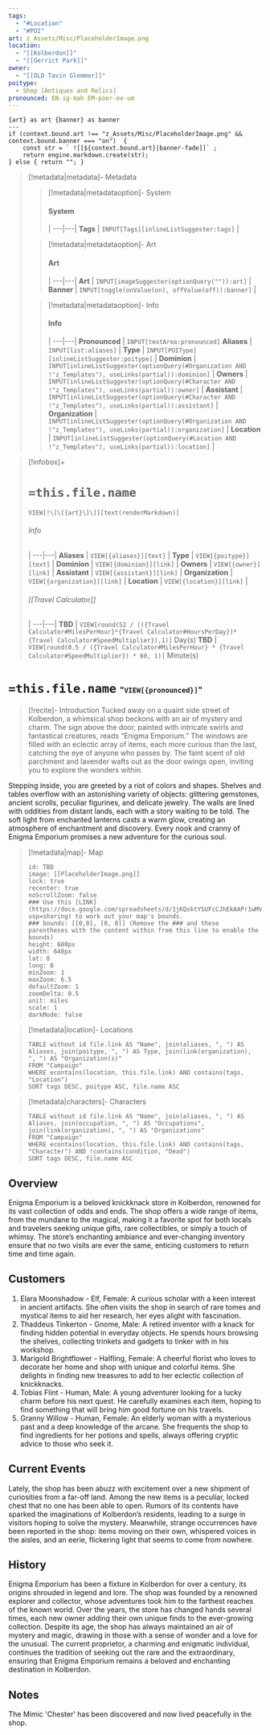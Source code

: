 ```yaml
---
tags:
  - "#Location"
  - "#POI"
art: z_Assets/Misc/PlaceholderImage.png
location:
  - "[[Kolberdon]]"
  - "[[Gerrict Park]]"
owner:
  - "[[OLD Tavin Glemmer]]"
poitype:
  - Shop [Antiques and Relics]
pronounced: EN-ig-mah EM-poor-ee-um
---
```


```meta-bind-js-view 
{art} as art {banner} as banner
--- 
if (context.bound.art !== "z_Assets/Misc/PlaceholderImage.png" && context.bound.banner === "on")  { 
    const str = ` ![[${context.bound.art}|banner-fade]]` ;
    return engine.markdown.create(str); 
} else { return ""; }
```

> [!metadata|metadata]- Metadata 
>> [!metadata|metadataoption]- System
>> #### System
>>  |
>> ---|---|
> **Tags** | `INPUT[Tags][inlineListSuggester:tags]` |
>
>> [!metadata|metadataoption]- Art
>> #### Art
>>  |
>> ---|---|
> **Art** | `INPUT[imageSuggester(optionQuery("")):art]` |
> **Banner** | `INPUT[toggle(onValue(on), offValue(off)):banner]` |
>
>> [!metadata|metadataoption]- Info
>> #### Info
>>  |
>> ---|---|
>> **Pronounced** |  `INPUT[textArea:pronounced]`
>> **Aliases** | `INPUT[list:aliases]` |
>> **Type** | `INPUT[POIType][inlineListSuggester:poitype]` |
>> **Dominion** | `INPUT[inlineListSuggester(optionQuery(#Organization AND !"z_Templates"), useLinks(partial)):dominion]` |
>> **Owners** | `INPUT[inlineListSuggester(optionQuery(#Character AND !"z_Templates"), useLinks(partial)):owner]` |
>> **Assistant** | `INPUT[inlineListSuggester(optionQuery(#Character AND !"z_Templates"), useLinks(partial)):assistant]` |
>> **Organization** | `INPUT[inlineListSuggester(optionQuery(#Organization AND !"z_Templates"), useLinks(partial)):organization]` |
>> **Location** | `INPUT[inlineListSuggester(optionQuery(#Location AND !"z_Templates"), useLinks(partial)):location]` |

> [!infobox]+
> # `=this.file.name`
> `VIEW[!\[\[{art}\]\]][text(renderMarkdown)]`
> ###### Info
>  |
> ---|---|
> **Aliases** | `VIEW[{aliases}][text]` |
> **Type** | `VIEW[{poitype}][text]` |
> **Dominion** | `VIEW[{dominion}][link]` |
> **Owners** | `VIEW[{owner}][link]` |
> **Assistant** | `VIEW[{assistant}][link]` |
> **Organization** | `VIEW[{organization}][link]` |
> **Location** | `VIEW[{location}][link]` |
> ###### [[Travel Calculator]] 
>  |
> ---|---|
> **TBD** | `VIEW[round(52 / (({Travel Calculator#MilesPerHour}*{Travel Calculator#HoursPerDay})*{Travel Calculator#SpeedMultiplier}),1)]` Day(s)
> **TBD** | `VIEW[round(0.5 / ({Travel Calculator#MilesPerHour} * {Travel Calculator#SpeedMultiplier}) * 60, 1)]` Minute(s)

# `=this.file.name` <span style="font-size: medium">"`VIEW[{pronounced}]`"</span>

> [!recite]- Introduction
> Tucked away on a quaint side street of Kolberdon, a whimsical shop beckons with an air of mystery and charm. The sign above the door, painted with intricate swirls and fantastical creatures, reads “Enigma Emporium.” The windows are filled with an eclectic array of items, each more curious than the last, catching the eye of anyone who passes by. The faint scent of old parchment and lavender wafts out as the door swings open, inviting you to explore the wonders within.
>
Stepping inside, you are greeted by a riot of colors and shapes. Shelves and tables overflow with an astonishing variety of objects: glittering gemstones, ancient scrolls, peculiar figurines, and delicate jewelry. The walls are lined with oddities from distant lands, each with a story waiting to be told. The soft light from enchanted lanterns casts a warm glow, creating an atmosphere of enchantment and discovery. Every nook and cranny of Enigma Emporium promises a new adventure for the curious soul.

> [!metadata|map]- Map
> ```leaflet
> id: TBD
> image: [[PlaceholderImage.png]]
> lock: true
> recenter: true
> noScrollZoom: false
> ### Use this [LINK](https://docs.google.com/spreadsheets/d/1jKQxktYSUFcCJhEkAAPr1wMVBTqUdpEfA5XveUXI17I/edit?usp=sharing) to work out your map's bounds.
> ### bounds: [[0,0], [0, 0]] (Remove the ### and these parentheses with the content within from this line to enable the bounds)
> height: 600px
> width: 640px
> lat: 0
> long: 0
> minZoom: 1
> maxZoom: 6.5
> defaultZoom: 1
> zoomDelta: 0.5
> unit: miles
> scale: 1
> darkMode: false
> ```

> [!metadata|location]- Locations
> ```dataview
> TABLE without id file.link AS "Name", join(aliases, ", ") AS Aliases, join(poitype, ", ") AS Type, join(link(organization), ", ") AS "Organization(s)"
> FROM "Campaign"
> WHERE econtains(location, this.file.link) AND contains(tags, "Location")
> SORT tags DESC, poitype ASC, file.name ASC

> [!metadata|characters]- Characters
> ```dataview
> TABLE without id file.link AS "Name", join(aliases, ", ") AS Aliases, join(occupation, ", ") AS "Occupations", join(link(organization), ", ") AS "Organizations"
> FROM "Campaign"
> WHERE econtains(location, this.file.link) AND contains(tags, "Character") AND !contains(condition, "Dead")
> SORT tags DESC, file.name ASC

## Overview 

Enigma Emporium is a beloved knickknack store in Kolberdon, renowned for its vast collection of odds and ends. The shop offers a wide range of items, from the mundane to the magical, making it a favorite spot for both locals and travelers seeking unique gifts, rare collectibles, or simply a touch of whimsy. The store’s enchanting ambiance and ever-changing inventory ensure that no two visits are ever the same, enticing customers to return time and time again.

## Customers

1. Elara Moonshadow - Elf, Female: A curious scholar with a keen interest in ancient artifacts. She often visits the shop in search of rare tomes and mystical items to aid her research, her eyes alight with fascination.
2. Thaddeus Tinkerton - Gnome, Male: A retired inventor with a knack for finding hidden potential in everyday objects. He spends hours browsing the shelves, collecting trinkets and gadgets to tinker with in his workshop.
3. Marigold Brightflower - Halfling, Female: A cheerful florist who loves to decorate her home and shop with unique and colorful items. She delights in finding new treasures to add to her eclectic collection of knickknacks.
4. Tobias Flint - Human, Male: A young adventurer looking for a lucky charm before his next quest. He carefully examines each item, hoping to find something that will bring him good fortune on his travels.
5. Granny Willow - Human, Female: An elderly woman with a mysterious past and a deep knowledge of the arcane. She frequents the shop to find ingredients for her potions and spells, always offering cryptic advice to those who seek it.

## Current Events

Lately, the shop has been abuzz with excitement over a new shipment of curiosities from a far-off land. Among the new items is a peculiar, locked chest that no one has been able to open. Rumors of its contents have sparked the imaginations of Kolberdon’s residents, leading to a surge in visitors hoping to solve the mystery. Meanwhile, strange occurrences have been reported in the shop: items moving on their own, whispered voices in the aisles, and an eerie, flickering light that seems to come from nowhere.

## History

Enigma Emporium has been a fixture in Kolberdon for over a century, its origins shrouded in legend and lore. The shop was founded by a renowned explorer and collector, whose adventures took him to the farthest reaches of the known world. Over the years, the store has changed hands several times, each new owner adding their own unique finds to the ever-growing collection. Despite its age, the shop has always maintained an air of mystery and magic, drawing in those with a sense of wonder and a love for the unusual. The current proprietor, a charming and enigmatic individual, continues the tradition of seeking out the rare and the extraordinary, ensuring that Enigma Emporium remains a beloved and enchanting destination in Kolberdon.

## Notes

The Mimic 'Chester' has been discovered and now lived peacefully in the shop.